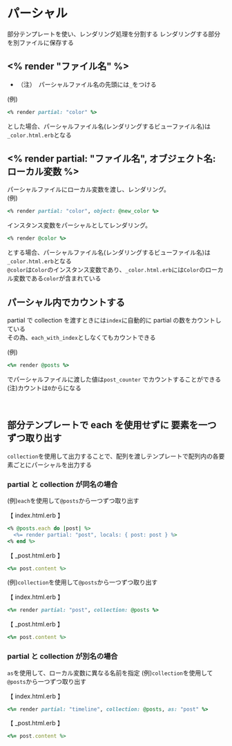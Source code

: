# パーシャル
部分テンプレートを使い、レンダリング処理を分割する
レンダリングする部分を別ファイルに保存する
  
## <% render "ファイル名" %>
- （注）　パーシャルファイル名の先頭には`_`をつける
  
(例)
```rb
<% render partial: "color" %>
```
とした場合、パーシャルファイル名(レンダリングするビューファイル名)は`_color.html.erb`となる
  
## <% render partial: "ファイル名", オブジェクト名: ローカル変数 %>
パーシャルファイルにローカル変数を渡し、レンダリング。  
(例)
```rb
<% render partial: "color", object: @new_color %>
```
  
インスタンス変数をパーシャルとしてレンダリング。  

```rb
<% render @color %>
```
とする場合、パーシャルファイル名(レンダリングするビューファイル名)は`_color.html.erb`となる  
`@color`は`Color`のインスタンス変数であり、`_color.html.erb`には`Color`のローカル変数である`color`が含まれている
  
## パーシャル内でカウントする
partial で collection を渡すときには`index`に自動的に partial の数をカウントしている  
その為、`each_with_index`としなくてもカウントできる
  
(例)
```rb
<%= render @posts %>
```
でパーシャルファイルに渡した値は`post_counter` でカウントすることができる  
(注)カウントは`0`からになる

<br>

## 部分テンプレートで each を使用せずに 要素を一つずつ取り出す
  
`collection`を使用して出力することで、配列を渡しテンプレートで配列内の各要素ごとにパーシャルを出力する
  
### partial と collection が同名の場合
(例)`each`を使用して`@posts`から一つずつ取り出す
  
【 index.html.erb 】
```rb
<% @posts.each do |post| %>
  <%= render partial: "post", locals: { post: post } %>
<% end %>
```
【 _post.html.erb 】
```rb
<%= post.content %>
```
  
(例)`collection`を使用して`@posts`から一つずつ取り出す
  
【 index.html.erb 】
```rb
<%= render partial: "post", collection: @posts %>
```
【 _post.html.erb 】
```rb
<%= post.content %>
```
### partial と collection が別名の場合
`as`を使用して、ローカル変数に異なる名前を指定
(例)`collection`を使用して`@posts`から一つずつ取り出す
  
【 index.html.erb 】
```rb
<%= render partial: "timeline", collection: @posts, as: "post" %>
```
【 _post.html.erb 】
```rb
<%= post.content %>
```
